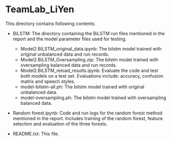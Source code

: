 # TeamLab_LiYen

This directory contains following contents:

- BiLSTM: The directory containing the BiLSTM run files mentioned in the report and the model parameter files used for testing.
    - Model2.BiLSTM_original_data.ipynb: The bilstm model trained with original unbalanced data and run records.
    - Model2.BiLSTM_Oversampling.zip: The bilstm model trained with oversampling balanced data and run records.
    - Model2.BiLSTM_reload_results.ipynb: Evaluate the code and test both models on a test set. Evaluations include: accuracy, confusion matrix and speech styles.
    - model-bilstm-all.ph: The bilstm model trained with original unbalanced data.
    - model-oversampling.ph: The bilstm model trained with oversampling balanced data.
  
- Random forest.ipynb: Code and run logs for the random forest method mentioned in the report. Includes training of the random forest, feature selection and evaluation of the three forests.

                         
- README.txt: This file.
